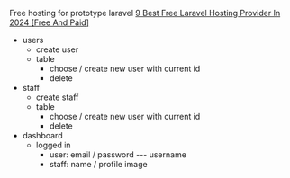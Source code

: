 Free hosting for prototype laravel
[9 Best Free Laravel Hosting Provider In 2024 \[Free And Paid\]](https://googiehost.com/blog/best-free-laravel-hosting/)

- users
	- create user
	- table
		- choose / create new user with current id
		- delete
- staff
	- create staff
	- table
		- choose / create new user with current id
		- delete
- dashboard
	- logged in
		- user: email / password --- username
		- staff: name / profile image